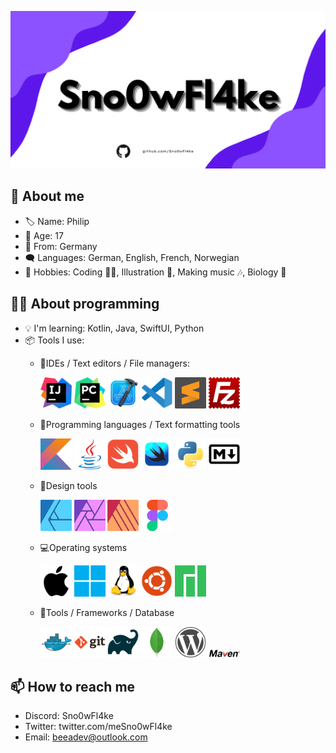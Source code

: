 ![Banner](https://github.com/Sno0wFl4ke/Sno0wFl4ke/blob/main/assets/banner.png?raw=true)

## 🌵 About me
- 🏷️ Name: Philip
- 🌿 Age: 17
- 📍  From: Germany
- 🗨  Languages: German, English, French, Norwegian
- 💙 Hobbies: Coding 👨‍💻, Illustration 🎨, Making music 🎶, Biology 🧪
  
## 👨‍💻 About programming
- 💡 I'm learning: Kotlin, Java, SwiftUI, Python
- 📦 Tools I use:
  - 📝IDEs / Text editors / File managers:
    <p alignment = "center">
      <img src="/assets/IntelliJ_IDEA_Icon.svg.png" alt="drawing" width="50"/>  
      <img src="/assets/PyCharm_Icon.svg.png" alt="drawing" width="50"/>
      <img src="/assets/xcode-original.svg" alt="drawing" width="50"/>
      <img src="/assets/vscode-original.svg" alt="drawing" width="50"/>
      <img src="/assets/sublime-text.svg" alt="drawing" width="50"/>
      <img src="/assets/filezilla-plain.svg" alt="drawing" width="50"/>
      
    </p>
  - 💬Programming languages / Text formatting tools
     <p alignment = "center">
      <img src="/assets/kotlin-original.svg" alt="drawing" width="50"/>
      <img src="/assets/java-original.svg" alt="drawing" width="50"/>
      <img src="/assets/swift-original.svg" alt="drawing" width="50"/>
      <img src="/assets/swiftui (1).png" alt="drawing" width="50"/>
      <img src="/assets/python-original.svg" alt="drawing" width="50"/>
      <img src="/assets/markdown-original.svg" alt="drawing" width="50"/>
    </p>
  - 🎨Design tools
     <p alignment = "center">
      <img src="/assets/Logo_AffinityDesigner.svg.png" alt="drawing" width="50"/>
      <img src="/assets/Logo_AffinityPhoto.svg.png" alt="drawing" width="50"/>
      <img src="/assets/Logo_AffinityPublisher.svg.png" alt="drawing" width="50"/>
      <img src="/assets/figma-original.svg" alt="drawing" width="50"/>
    </p>
  - 💻Operating systems
     <p alignment = "center">
       <img src="/assets/apple-original.svg" alt="drawing" width="50"/>
       <img src="/assets/microsoft-windows-11.svg" alt="drawing" width="50"/>
       <img src="/assets/linux-original.svg" alt="drawing" width="50"/>
       <img src="/assets/ubuntu-plain.svg" alt="drawing" width="50"/>
       <img src="/assets/Manjaro-logo.svg.png" alt="drawing" width="50"/>
    </p> 
  - 🔧Tools / Frameworks / Database
    <p>
      <img src="/assets/docker-original.svg" alt="drawing" width="50"/>
      <img src="/assets/git-original-wordmark.svg" alt="drawing" width="50"/>
      <img src="/assets/gradle-plain.svg" alt="drawing" width="50"/>
      <img src="/assets/mongodb-original.svg" alt="drawing" width="50"/>
      <img src="/assets/wordpress-plain.svg" alt="drawing" width="50"/>
      <img src="/assets/Apache_Maven_logo.svg.png" alt="drawing" width="50"/>   
    </p>

</p>

## 📫 How to reach me
- Discord: Sno0wFl4ke
- Twitter: twitter.com/meSno0wFl4ke
- Email: beeadev@outlook.com

<!---
Sno0wFl4ke/Sno0wFl4ke is a ✨ special ✨ repository because its `README.md` (this file) appears on your GitHub profile.
You can click the Preview link to take a look at your changes.
--->
